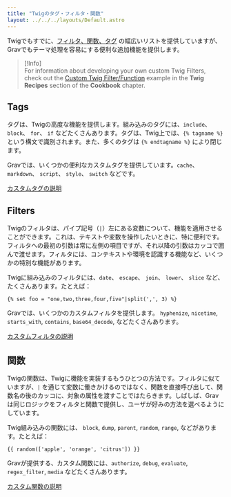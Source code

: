 ```yaml
---
title: "Twigのタグ・フィルタ・関数"
layout: ../../../layouts/Default.astro
---
```


Twigでもすでに、[フィルタ、関数、タグ](https://twig.symfony.com/doc/1.x/#reference) の幅広いリストを提供していますが、Gravでもテーマ処理を容易にする便利な追加機能を提供します。

> [!Info]  
> For information about developing your own custom Twig Filters, check out the [Custom Twig Filter/Function](../../10.cookbook/02.twig-recipes/#custom-twig-filter-function) example in the **Twig Recipes** section of the **Cookbook** chapter.

## Tags

タグは、Twigの高度な機能を提供します。組み込みのタグには、`include`、 `block`、 `for`、 `if` などたくさんあります。タグは、Twig上では、`{% tagname %}` という構文で識別されます。また、多くのタグは `{% endtagname %}` により閉じます。

Gravでは、いくつかの便利なカスタムタグを提供しています。`cache`、 `markdown`、 `script`、 `style`、 `switch` などです。

[カスタムタグの説明](01.tags/)

## Filters

Twigのフィルタは、パイプ記号（`|`）左にある変数について、機能を適用させることができます。これは、テキストや変数を操作したいときに、特に便利です。フィルタへの最初の引数は常に左側の項目ですが、それ以降の引数はカッコで囲んで渡せます。フィルタには、コンテキストや環境を認識する機能など、いくつかの特別な機能があります。

Twigに組み込みのフィルタには、`date`、 `escape`、 `join`、 `lower`、 `slice` など、たくさんあります。たとえば：

```twig
{% set foo = "one,two,three,four,five"|split(',', 3) %}
```

Gravでは、いくつかのカスタムフィルタを提供します。 `hyphenize`, `nicetime`, `starts_with`, `contains`, `base64_decode`, などたくさんあります。

[カスタムフィルタの説明](02.filters/)

<h2 id="functions">関数</h2>

Twigの関数は、Twigに機能を実装するもうひとつの方法です。フィルタに似ていますが、`|` を通じて変数に働きかけるのではなく、関数を直接呼び出して、関数名の後のカッコに、対象の属性を渡すことではたらきます。しばしば、Gravは同じロジックをフィルタと関数で提供し、ユーザが好みの方法を選べるようにしています。

Twig組み込みの関数には、 `block`, `dump`, `parent`, `random`, `range`, などがあります。たとえば：

```twig
{{ random(['apple', 'orange', 'citrus']) }}
```

Gravが提供する、カスタム関数には、`authorize`, `debug`, `evaluate`, `regex_filter`, `media` などたくさんあります。

[カスタム関数の説明](03.functions/)


